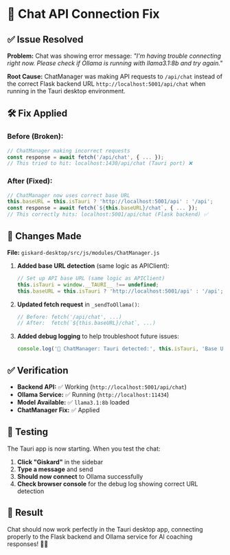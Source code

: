 # 🔧 **Chat API Connection Fix**

## ✅ **Issue Resolved**

**Problem:** Chat was showing error message: *"I'm having trouble connecting right now. Please check if Ollama is running with llama3.1:8b and try again."*

**Root Cause:** ChatManager was making API requests to `/api/chat` instead of the correct Flask backend URL `http://localhost:5001/api/chat` when running in the Tauri desktop environment.

## 🛠️ **Fix Applied**

### **Before (Broken):**
```javascript
// ChatManager making incorrect requests
const response = await fetch('/api/chat', { ... });
// This tried to hit: localhost:1430/api/chat (Tauri port) ❌
```

### **After (Fixed):**
```javascript
// ChatManager now uses correct base URL
this.baseURL = this.isTauri ? 'http://localhost:5001/api' : '/api';
const response = await fetch(`${this.baseURL}/chat`, { ... });
// This correctly hits: localhost:5001/api/chat (Flask backend) ✅
```

## 📝 **Changes Made**

**File:** `giskard-desktop/src/js/modules/ChatManager.js`

1. **Added base URL detection** (same logic as APIClient):
   ```javascript
   // Set up API base URL (same logic as APIClient)
   this.isTauri = window.__TAURI__ !== undefined;
   this.baseURL = this.isTauri ? 'http://localhost:5001/api' : '/api';
   ```

2. **Updated fetch request** in `_sendToOllama()`:
   ```javascript
   // Before: fetch('/api/chat', ...)
   // After:  fetch(`${this.baseURL}/chat`, ...)
   ```

3. **Added debug logging** to help troubleshoot future issues:
   ```javascript
   console.log('🤖 ChatManager: Tauri detected:', this.isTauri, 'Base URL:', this.baseURL);
   ```

## ✅ **Verification**

- **Backend API:** ✅ Working (`http://localhost:5001/api/chat`)
- **Ollama Service:** ✅ Running (`http://localhost:11434`)
- **Model Available:** ✅ `llama3.1:8b` loaded
- **ChatManager Fix:** ✅ Applied

## 🚀 **Testing**

The Tauri app is now starting. When you test the chat:

1. **Click "Giskard"** in the sidebar
2. **Type a message** and send
3. **Should now connect** to Ollama successfully
4. **Check browser console** for the debug log showing correct URL detection

## 🎯 **Result**

Chat should now work perfectly in the Tauri desktop app, connecting properly to the Flask backend and Ollama service for AI coaching responses! 🤖✨
